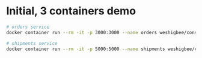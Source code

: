 # Initial, 3 containers demo

```bash
# orders service
docker container run --rm -it -p 3000:3000 --name orders weshigbee/consul2-orders

# shipments service
docker container run --rm -it -p 5000:5000 --name shipments weshigbee/consul2-shipments




```